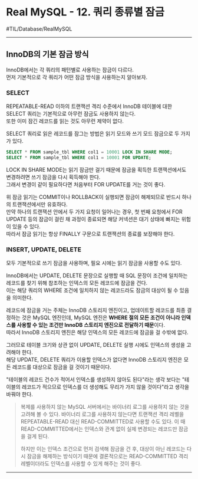 # Real MySQL - 12. 쿼리 종류별 잠금
#TIL/Database/RealMySQL

---

## InnoDB의 기본 잠금 방식
InnoDB에서는 각 쿼리의 패턴별로 사용하는 잠금이 다르다.  
먼저 기본적으로 각 쿼리가 어떤 잠금 방식을 사용하는지 알아보자.  


### SELECT

REPEATABLE-READ 이하의 트랜잭션 격리 수준에서 InnoDB 테이블에 대한 SELECT 쿼리는 기본적으로 아무런 잠금도 사용하지 않는다.  
또한 이미 잠긴 레코드를 읽는 것도 아무런 제약이 없다.  

SELECT 쿼리로 읽은 레코드를 잠그는 방법은 읽기 모드와 쓰기 모드 잠금으로 두 가지가 있다.  

```sql
SELECT * FROM sample_tbl WHERE col1 = 10001 LOCK IN SHARE MODE;
SELECT * FROM sample_tbl WHERE col1 = 10001 FOR UPDATE;
```

LOCK IN SHARE MODE는 읽기 잠금만 걸기 때문에 잠금을 획득한 트랜잭션에서도 변경하려면 쓰기 잠금을 다시 획득해야 한다.  
그래서 변경이 같이 필요하다면 처음부터 FOR UPDATE를 거는 것이 좋다.  

위 잠금 읽기는 COMMIT이나 ROLLBACK이 실행되면 잠금이 해제되므로 반드시 하나의 트랜잭션에서만 유효하다.  
만약 하나의 트랜잭션 안에서 두 가지 요청이 일어나는 경우, 첫 번째 요청에서 FOR UPDATE 등의 잠금이 걸린 채 과정이 종료되면 해당 커넥션은 대기 상태에 빠지는 위험이 있을 수 있다.  
따라서 잠금 읽기는 항상 FINALLY 구문으로 트랜잭션의 종료를 보장해야 한다.  


### INSERT, UPDATE, DELETE

모두 기본적으로 쓰기 잠금을 사용하며, 필요 시에는 읽기 잠금을 사용할 수도 있다.  

InnoDB에서는 UPDATE, DELETE 문장으로 실행할 때 SQL 문장이 조건에 일치하는 레코드를 찾기 위해 참조하는 인덱스의 모든 레코드에 잠금을 건다.  
이는 해당 쿼리의 WHERE 조건에 일치하지 않는 레코드라도 잠금의 대상이 될 수 있음을 의미한다.  

레코드에 잠금을 거는 주체는 InnoDB 스토리지 엔진이고, 업데이트할 레코드를 최종 결정하는 것은 MySQL 엔진인데, MySQL 엔진은 **WHERE 절의 모든 조건이 아니라 인덱스를 사용할 수 있는 조건만 InnoDB 스토리지 엔진으로 전달하기 때문**이다.  
따라서 InnoDB 스토리지 엔진은 해당 인덱스의 모든 레코드에 잠금을 걸 수밖에 없다.  

그러므로 테이블 크기와 상관 없이 UPDATE, DELETE 실행 시에도 인덱스의 생성을 고려해야 한다.  
해당 UPDATE, DELETE 쿼리가 이용할 인덱스가 없다면 InnoDB 스토리지 엔진은 모든 레코드를 대상으로 잠금을 걸 것이기 때문이다.  

"테이블의 레코드 건수가 적어서 인덱스를 생성하지 않아도 된다"라는 생각 보다는 "테이블의 레코드가 적으므로 인덱스를 더 생성해도 무리가 가지 않을 것이다"라고 생각을 바꿔야 한다.  

> 복제를 사용하지 않는 MySQL 서버에서는 바이너리 로그를 사용하지 않는 것을 고려해 볼 수 있다.
> 바이너리 로그를 사용하지 않는다면 트랜잭션 격리 레벨을 REPEATABLE-READ 대신 READ-COMMITTED로 사용할 수도 있다.
> 이 때 READ-COMMITTED에서는 인덱스와 관계 없이 실제 변경되는 레코드만 잠금을 걸게 된다.
> 
> 하지만 이는 인덱스 조건으로 먼저 검색해 잠금을 건 후, 대상이 아닌 레코드는 다시 잠금을 해제하는 방식이기 때문에 결론적으로는 READ-COMMITTED 격리 레벨이더라도 인덱스를 사용할 수 있게 해주는 것이 좋다.  

---


























